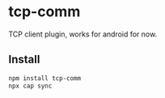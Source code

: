 # tcp-comm

TCP client plugin, works for android for now.

## Install

```bash
npm install tcp-comm
npx cap sync
```
